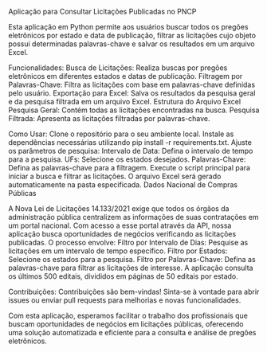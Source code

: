 
Aplicação para Consultar Licitações Publicadas no PNCP

Esta aplicação em Python permite aos usuários buscar todos os pregões eletrônicos por estado e data de publicação, filtrar as licitações cujo objeto possui determinadas palavras-chave e salvar os resultados em um arquivo Excel.

Funcionalidades:
Busca de Licitações: Realiza buscas por pregões eletrônicos em diferentes estados e datas de publicação.
Filtragem por Palavras-Chave: Filtra as licitações com base em palavras-chave definidas pelo usuário.
Exportação para Excel: Salva os resultados da pesquisa geral e da pesquisa filtrada em um arquivo Excel.
Estrutura do Arquivo Excel
Pesquisa Geral: Contém todas as licitações encontradas na busca.
Pesquisa Filtrada: Apresenta as licitações filtradas por palavras-chave.

Como Usar:
Clone o repositório para o seu ambiente local.
Instale as dependências necessárias utilizando pip install -r requirements.txt.
Ajuste os parâmetros de pesquisa:
Intervalo de Data: Defina o intervalo de tempo para a pesquisa.
UFs: Selecione os estados desejados.
Palavras-Chave: Defina as palavras-chave para a filtragem.
Execute o script principal para iniciar a busca e filtrar as licitações.
O arquivo Excel será gerado automaticamente na pasta especificada.
Dados Nacional de Compras Públicas

A Nova Lei de Licitações 14.133/2021 exige que todos os órgãos da administração pública centralizem as informações de suas contratações em um portal nacional. Com acesso a esse portal através da API, nossa aplicação busca oportunidades de negócios verificando as licitações publicadas. O processo envolve:
Filtro por Intervalo de Dias: Pesquise as licitações em um intervalo de tempo específico.
Filtro por Estados: Selecione os estados para a pesquisa.
Filtro por Palavras-Chave: Defina as palavras-chave para filtrar as licitações de interesse.
A aplicação consulta os últimos 500 editais, divididos em páginas de 50 editais por estado.

Contribuições:
Contribuições são bem-vindas! Sinta-se à vontade para abrir issues ou enviar pull requests para melhorias e novas funcionalidades.

Com esta aplicação, esperamos facilitar o trabalho dos profissionais que buscam oportunidades de negócios em licitações públicas, oferecendo uma solução automatizada e eficiente para a consulta e análise de pregões eletrônicos.
